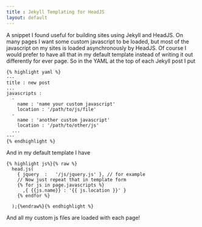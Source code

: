 ```yaml
---
title : Jekyll Templating for HeadJS
layout: default
---
```

A snippet I found useful for building sites using Jekyll and HeadJS. On many pages I want some custom javascript to be loaded, but most of the javascript on my sites is loaded asynchronously by HeadJS. Of course I would prefer to have all that in my default template instead of writing it out differently for ever page. So in the YAML at the top of each Jekyll post I put

    {% highlight yaml %}
    ---
    title : new post
    ... 
    javascripts : 
      -
        name : 'name your custom javascript'
        location : '/path/to/js/file'
      - 
        name : 'another custom javascript'
        location : '/path/to/other/js'
      ...
    ---
    {% endhighlight %}
And in my default template I have 

    {% highlight js%}{% raw %}
      head.js(
        { jquery  :   '/js/jquery.js' }, // for example
        // Now just repeat that in template form
        {% for js in page.javascripts %}
          ,{ {{js.name}} : '{{ js.location }}' }
        {% endfor %}
        
      );{%endraw%}{% endhighlight %}
      
And all my custom js files are loaded with each page! 